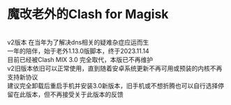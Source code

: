 # 魔改老外的Clash for Magisk 

<br>  v2版本 在当年为了解决dns相关的疑难杂症应运而生
<br>  一年的陪伴，始于老外1.13.0版脚本，终于2023.11.14
<br>  目前已经被Clash MIX 3.0 完全取代，本版已不再维护
<br>  v2旧版本依旧可以正常使用，直到随着安卓系统更新不再可用或预装的内核不再支持新协议
<br>  建议完全卸载后重启手机并安装3.0新版本，旧手机或不想折腾也可以自行选择停留在此版本，但不再接受关于此版本的反馈